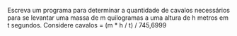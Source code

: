 Escreva um programa para determinar a quantidade de cavalos 
necessários para se levantar uma massa de m quilogramas a uma altura de h metros em t segundos.
Considere cavalos = (m * h / t) / 745,6999
